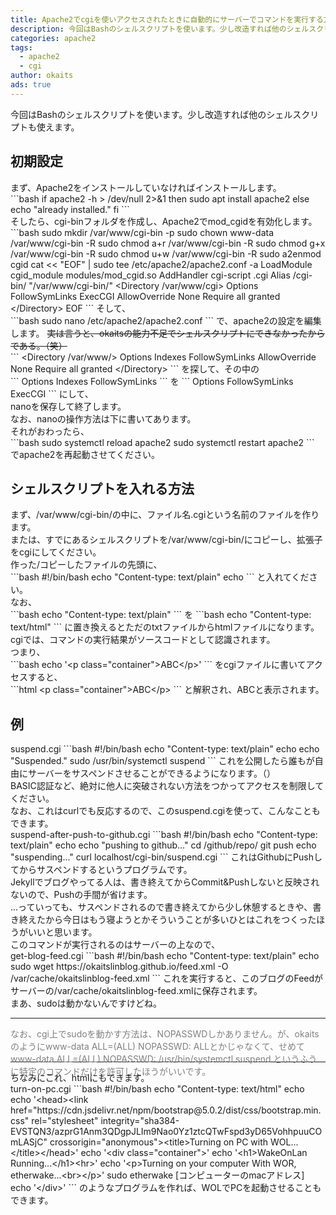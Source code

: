 ```yaml
---
title: Apache2でcgiを使いアクセスされたときに自動的にサーバーでコマンドを実行する方法
description: 今回はBashのシェルスクリプトを使います。少し改造すれば他のシェルスクリプトも使えます。
categories: apache2
tags:
  - apache2
  - cgi
author: okaits
ads: true
---
```


今回はBashのシェルスクリプトを使います。少し改造すれば他のシェルスクリプトも使えます。<br>

<h2>初期設定</h2>
まず、Apache2をインストールしていなければインストールします。<br>
```bash
if apache2 -h > /dev/null 2>&1
    then
    sudo apt install apache2
    else
    echo "already installed."
fi
```
</code></pre><br>
そしたら、cgi-binフォルダを作成し、Apache2でmod_cgidを有効化します。<br>
```bash
sudo mkdir /var/www/cgi-bin -p
sudo chown www-data /var/www/cgi-bin -R
sudo chmod a+r /var/www/cgi-bin -R
sudo chmod g+x /var/www/cgi-bin -R
sudo chmod u+w /var/www/cgi-bin -R
sudo a2enmod cgid
cat << "EOF" | sudo tee /etc/apache2/apache2.conf -a
LoadModule cgid_module modules/mod_cgid.so
AddHandler cgi-script .cgi
Alias /cgi-bin/ "/var/www/cgi-bin/"
&lt;Directory /var/www/cgi&gt;
        Options FollowSymLinks ExecCGI
        AllowOverride None
        Require all granted
&lt;/Directory&gt;
EOF
```
そして、<br>
```bash
sudo nano /etc/apache2/apache2.conf
```
で、apache2の設定を編集します。
<strike>実は言うと、okaitsの能力不足でシェルスクリプトにできなかったからである。（笑）</strike><br>
```
&lt;Directory /var/www/&gt;
        Options Indexes FollowSymLinks
        AllowOverride None
        Require all granted
&lt;/Directory&gt;
```
を探して、その中の<br>
```
Options Indexes FollowSymLinks
```
を
```
Options FollowSymLinks ExecCGI
```
にして、<br>
nanoを保存して終了します。<br>
なお、nanoの操作方法は下に書いてあります。<br>
それがおわったら、<br>
```bash
sudo systemctl reload apache2
sudo systemctl restart apache2
```
でapache2を再起動させてください。<br>
<h2>シェルスクリプトを入れる方法</h2>
まず、/var/www/cgi-bin/の中に、ファイル名.cgiという名前のファイルを作ります。<br>
または、すでにあるシェルスクリプトを/var/www/cgi-bin/にコピーし、拡張子をcgiにしてください。<br>
作った/コピーしたファイルの先頭に、<br>
```bash
#!/bin/bash
echo "Content-type: text/plain"
echo
```
と入れてください。<br>
なお、<br>
```bash
echo "Content-type: text/plain"
```
を
```bash
echo "Content-type: text/html"
```
に置き換えるとただのtxtファイルからhtmlファイルになります。<br>
cgiでは、コマンドの実行結果がソースコードとして認識されます。<br>
つまり、<br>
```bash
echo '&lt;p class="container"&gt;ABC&lt;/p&gt;'
```
をcgiファイルに書いてアクセスすると、<br>
```html
&lt;p class="container"&gt;ABC&lt;/p&gt;
```
と解釈され、ABCと表示されます。<br>
<h2>例</h2>
<label>suspend.cgi</label>
```bash
#!/bin/bash
echo "Content-type: text/plain"
echo
echo "Suspended."
sudo /usr/bin/systemctl suspend
```
これを公開したら誰もが自由にサーバーをサスペンドさせることができるようになります。（）<br>
BASIC認証など、絶対に他人に突破されない方法をつかってアクセスを制限してください。<br>
なお、これはcurlでも反応するので、このsuspend.cgiを使って、こんなこともできます。<br>
<label>suspend-after-push-to-github.cgi</label>
```bash
#!/bin/bash
echo "Content-type: text/plain"
echo
echo "pushing to github..."
cd /github/repo/
git push
echo "suspending..."
curl localhost/cgi-bin/suspend.cgi
```
これはGithubにPushしてからサスペンドするというプログラムです。<br>
Jekyllでブログやってる人は、書き終えてからCommit&Pushしないと反映されないので、Pushの手間が省けます。<br>
...っていっても、サスペンドされるので書き終えてから少し休憩するときや、書き終えたから今日はもう寝ようとかそういうことが多いひとはこれをつくったほうがいいと思います。<br>
このコマンドが実行されるのはサーバーの上なので、<br>
<label>get-blog-feed.cgi</label>
```bash
#!/bin/bash
echo "Content-type: text/plain"
echo
sudo wget https://okaitslinblog.github.io/feed.xml -O /var/cache/okaitslinblog-feed.xml
```
これを実行すると、このブログのFeedがサーバーの/var/cache/okaitslinblog-feed.xmlに保存されます。<br>
まあ、sudoは動かないんですけどね。<br>
<hr>
<p style="color: gray; height: 0.25cm;">なお、cgi上でsudoを動かす方法は、NOPASSWDしかありません。が、okaitsのようにwww-data ALL=(ALL) NOPASSWD: ALLとかじゃなくて、せめてwww-data ALL=(ALL) NOPASSWD: /usr/bin/systemctl suspend というふうに特定のコマンドだけを許可したほうがいいです。</p><br>
<hr>
ちなみにこれ、htmlにもできます。<br>
<label>turn-on-pc.cgi</label>
```bash
#!/bin/bash
echo "Content-type: text/html"
echo
echo '&lt;head&gt;&lt;link href="https://cdn.jsdelivr.net/npm/bootstrap@5.0.2/dist/css/bootstrap.min.css" rel="stylesheet" integrity="sha384-EVSTQN3/azprG1Anm3QDgpJLIm9Nao0Yz1ztcQTwFspd3yD65VohhpuuCOmLASjC" crossorigin="anonymous"&gt;&lt;title&gt;Turning on PC with WOL...&lt;/title&gt;&lt;/head&gt;'
echo '&lt;div class="container"&gt;'
echo '&lt;h1&gt;WakeOnLan Running...&lt;/h1&gt;&lt;hr&gt;'
echo '&lt;p&gt;Turning on your computer With WOR, etherwake...&lt;br&gt;&lt;/p&gt;'
sudo etherwake [コンピューターのmacアドレス]
echo '&lt;/div&gt;'
```
のようなプログラムを作れば、WOLでPCを起動させることもできます。<br>

